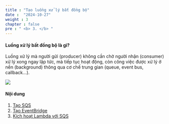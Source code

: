 ```yaml
---
title : "Tạo luồng xử lý bất đồng bộ"
date :  "2024-10-27" 
weight : 3 
chapter : false
pre : " <b> 3. </b> "
---
```


#### Luồng xử lý bất đồng bộ là gì?
Luồng xử lý mà người gửi (producer) không cần chờ người nhận (consumer) xử lý xong ngay lập tức, mà tiếp tục hoạt động, còn công việc được xử lý ở nền (background) thông qua cơ chế trung gian (queue, event bus, callback…).

![](/workshop01-AWS-FCJ-2025/images/3/01.png?featherlight=false&width=50pc)

#### Nội dung

1. [Tạo SQS](3.1-CreateSQS/)
2. [Tạo EventBridge](3.2-CreateEventBridgeRule/)
3. [Kích hoạt Lambda với SQS](3.3-TriggerLambdaToSQS/)
